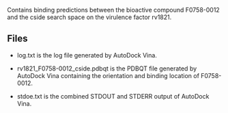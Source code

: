 Contains binding predictions between the bioactive compound F0758-0012 and the cside search space on the virulence factor rv1821.

## Files

- log.txt is the log file generated by AutoDock Vina.

- rv1821_F0758-0012_cside.pdbqt is the PDBQT file generated by AutoDock Vina containing the orientation and binding location of F0758-0012.

- stdoe.txt is the combined STDOUT and STDERR output of AutoDock Vina.

